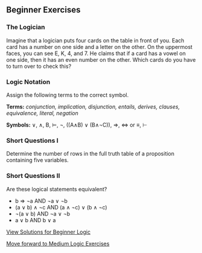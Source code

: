 ## Beginner Exercises

### The Logician

Imagine that a logician puts four cards on the table in front of you. Each card has a number on one side and a letter on the other. On the uppermost faces, you can see E, K, 4, and 7. He claims that if a card has a vowel on one side, then it has an even number on the other. Which cards do you have to turn over to check this? 


### Logic Notation
Assign the following terms to the correct symbol.

**Terms:** *conjunction, implication, disjunction, entails, derives, clauses, equivalence, literal, negation*

**Symbols:** ∨, ∧, B, ⊨, ¬, ((A∧B) ∨ (B∧¬C)), ⇒, ⇔ or ≡, ⊢


### Short Questions I

Determine the number of rows in the full truth table of a proposition containing five variables.

### Short Questions II

Are these logical statements equivalent?
- b ⇒ ¬a AND ¬a ∨ ¬b
- (a ∨ b) ∧ ¬c AND (a ∧ ¬c) ∨ (b ∧ ¬c)
- ¬(a ∨ b) AND ¬a ∨ ¬b
- a ∨ b AND b ∨ a


[View Solutions for Beginner Logic](https://github.com/UMdecisionsupport/DecisionSupport2023/blob/main/Logic/Solutions/Beginner_Solutions.md)

[Move forward to Medium Logic Exercises](https://github.com/UMdecisionsupport/DecisionSupport2023/blob/main/Logic/Medium.md)
